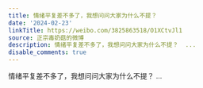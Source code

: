 ```yaml
---
title: 情绪平复差不多了，我想问问大家为什么不提？
date: '2024-02-23'
linkTitle: https://weibo.com/3825863518/O1XCtvJl1
source: 正宗毒奶菇的微博
description: 情绪平复差不多了，我想问问大家为什么不提？  ...
disable_comments: true
---
```

情绪平复差不多了，我想问问大家为什么不提？  ...
